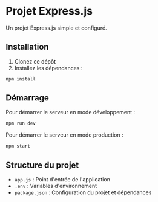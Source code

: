 # Projet Express.js

Un projet Express.js simple et configuré.

## Installation

1. Clonez ce dépôt
2. Installez les dépendances :
```bash
npm install
```

## Démarrage

Pour démarrer le serveur en mode développement :
```bash
npm run dev
```

Pour démarrer le serveur en mode production :
```bash
npm start
```

## Structure du projet

- `app.js` : Point d'entrée de l'application
- `.env` : Variables d'environnement
- `package.json` : Configuration du projet et dépendances 